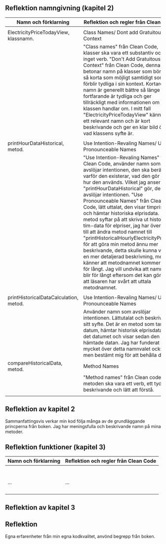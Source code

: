 ## Reflektion namngivning (kapitel 2)


| Namn och förklarning                   | Reflektion och regler från Clean Code                                                                                                                              |
| -------------------------------------- | ------------------------------------------------------------------------------------------------------------------------------------------------------------------ |
|                                        |                                                                                                                                                                    |
| ElectricityPriceTodayView, klassnamn.  | Class Names/ Dont add Gratuitous Context                                                                                                                           |
|                                        | "Class names" från Clean Code, klasser ska vara ett substantiv och inget verb. "Don't Add Gratuitous Context" från Clean Code, denna regel betonar namn på klasser som bör vara så korta som möjligt samtidigt som de förblir tydliga i sin kontext. Kortare namn är generellt bättre så länge dem fortfarande är tydliga och ger tillräckligt med informationen om vad klassen handlar om. I mitt fall "ElectricityPriceTodayView" känns som ett relevant namn och är kort beskrivande och ger en klar bild över vad klassens syfte är.                                                 |                           
|                                        |                                                                                                                                                                    |
| printHourDataHistorical, metod.        | Use Intention-Revaling Names/ Use Pronounceable Names                                                                                                              |
|                                        | "Use Intention-Revaling Names" från Clean Code, använder namn som avslöjar intentionen, den ska berätta varför den existerar, vad den gör och hur den används. Vilket jag anser att "printHourDataHistorical" gör, den avslöjar intentionen. "Use Pronounceable Names" från Clean Code, lätt uttalat, den visar timpriset och hämtar historiska elprisdata.  Min metod syftar på att skriva ut historisk tim-data för elpriser, jag har övervägt till att ändra metod namnet till "printHistoricalHourlyElectricityPrices", för att göra min metod ännu mer beskrivande, detta skulle kunna vara en mer detaljerad beskrivning, men jag känner att metodnamnet kommer bli för långt. Jag vill undvika att namnet blir för långt eftersom det kan göra så att läsaren har svårt att uttala metodnamnet. 
|                                        |                                                                                                                                                                    |
| printHistoricalDataCalculation, metod. | Use Intention-Revaling Names/ Use Pronounceable Names                                                                                                              |
|                                        | Använder namn som avslöjar intentionen. Lättutalat och beskriver sitt syfte. Det är en metod som tar in ett datum, hämtar historisk elprisdata för det datumet och visar sedan den hämtade datan. Jag har funderat mycket över detta namnvalet också, men bestämt mig för att behålla det.                                                                                                                                                                                                                                 |
| compareHistoricalData, metod.          | Method Names                                                                                                                                                       |
|                                        | "Method names" från Clean code, metoden ska vara ett verb, ett tydligt beskrivande och lätt att förstå.                                                            |
|                                        |                                                                                                                                                                    |

## Reflektion av kapitel 2 
Sammanfattingsvis verkar min kod följa många av de grundläggande princperna från boken. Jag har meningsfulla och beskrivande namn på mina metoder. 

## Reflektion funktioner (kapitel 3)


| Namn och förklarning | Reflektion och regler från Clean Code |
| -------------------- | ------------------------------------- |
|                      |                                       |
|                      |                                       |
|                      |                                       |
|                      |                                       |
|                      |                                       |
|                      |                                       |
|                      |                                       |
| …                    | …                                     |
|                      |                                       |
|                      |                                       |
|                      |                                       |
|                      |                                       |

## Reflektion av kapitel 3

## Reflektion

Egna erfarenheter från min egna kodkvalitet, anvönd begrepp från boken. 
